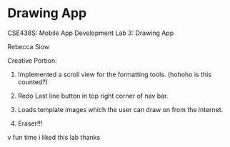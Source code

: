 # Drawing App

CSE438S: Mobile App Development
Lab 3: Drawing App

Rebecca Siow

Creative Portion:

1. Implemented a scroll view for the formatting tools. (hohoho is this counted?)


2. Redo Last line button in top right corner of nav bar.


3. Loads template images which the user can draw on from the internet.


4. Eraser!!!


v fun time i liked this lab thanks
